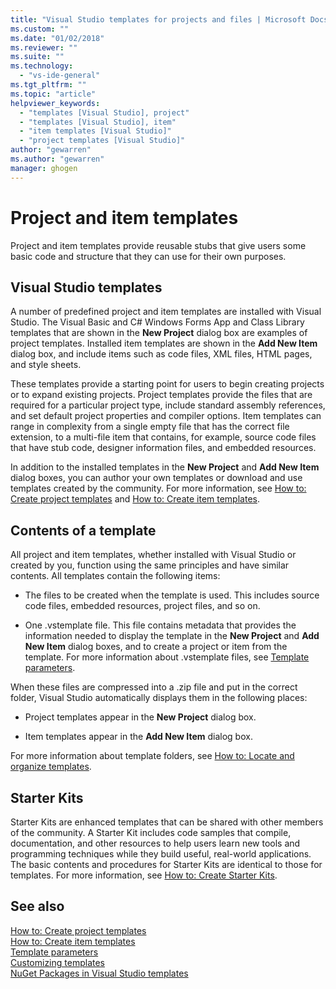 ```yaml
---
title: "Visual Studio templates for projects and files | Microsoft Docs"
ms.custom: ""
ms.date: "01/02/2018"
ms.reviewer: ""
ms.suite: ""
ms.technology: 
  - "vs-ide-general"
ms.tgt_pltfrm: ""
ms.topic: "article"
helpviewer_keywords: 
  - "templates [Visual Studio], project"
  - "templates [Visual Studio], item"
  - "item templates [Visual Studio]"
  - "project templates [Visual Studio]"
author: "gewarren"
ms.author: "gewarren"
manager: ghogen
---
```

# Project and item templates

Project and item templates provide reusable stubs that give users some basic code and structure that they can use for their own purposes.

## Visual Studio templates

A number of predefined project and item templates are installed with Visual Studio. The Visual Basic and C# Windows Forms App and Class Library templates that are shown in the **New Project** dialog box are examples of project templates. Installed item templates are shown in the **Add New Item** dialog box, and include items such as code files, XML files, HTML pages, and style sheets.

These templates provide a starting point for users to begin creating projects or to expand existing projects. Project templates provide the files that are required for a particular project type, include standard assembly references, and set default project properties and compiler options. Item templates can range in complexity from a single empty file that has the correct file extension, to a multi-file item that contains, for example, source code files that have stub code, designer information files, and embedded resources.

In addition to the installed templates in the **New Project** and **Add New Item** dialog boxes, you can author your own templates or download and use templates created by the community. For more information, see [How to: Create project templates](../ide/how-to-create-project-templates.md) and [How to: Create item templates](../ide/how-to-create-item-templates.md).

## Contents of a template

All project and item templates, whether installed with Visual Studio or created by you, function using the same principles and have similar contents. All templates contain the following items:

- The files to be created when the template is used. This includes source code files, embedded resources, project files, and so on.

- One .vstemplate file. This file contains metadata that provides the information needed to display the template in the **New Project** and **Add New Item** dialog boxes, and to create a project or item from the template. For more information about .vstemplate files, see [Template parameters](../ide/template-parameters.md).

When these files are compressed into a .zip file and put in the correct folder, Visual Studio automatically displays them in the following places:

- Project templates appear in the **New Project** dialog box.

- Item templates appear in the **Add New Item** dialog box.

For more information about template folders, see [How to: Locate and organize templates](../ide/how-to-locate-and-organize-project-and-item-templates.md).

## Starter Kits

Starter Kits are enhanced templates that can be shared with other members of the community. A Starter Kit includes code samples that compile, documentation, and other resources to help users learn new tools and programming techniques while they build useful, real-world applications. The basic contents and procedures for Starter Kits are identical to those for templates. For more information, see [How to: Create Starter Kits](../ide/how-to-create-starter-kits.md).

## See also

[How to: Create project templates](../ide/how-to-create-project-templates.md)  
[How to: Create item templates](../ide/how-to-create-item-templates.md)  
[Template parameters](../ide/template-parameters.md)  
[Customizing templates](../ide/customizing-project-and-item-templates.md)  
[NuGet Packages in Visual Studio templates](/nuget/visual-studio-extensibility/visual-studio-templates)